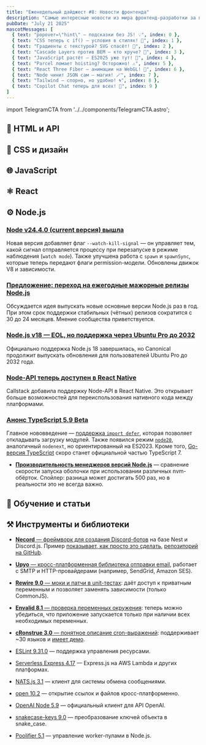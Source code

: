 ```yaml
---
title: "Еженедельный дайджест #8: Новости фронтенда"
description: "Самые интересные новости из мира фронтенд-разработки за последнюю неделю"
pubDate: "July 21 2025"
mascotMessages: [
  { text: "popover=\"hint\" — подсказки без JS! 💡", index: 0 },
  { text: "CSS теперь с if() — условия в стилях! 🧩", index: 1 },
  { text: "Градиенты с текстурой? SVG спасёт! 🎨", index: 2 },
  { text: "Cascade Layers против BEM — кто круче? 🥊", index: 3 },
  { text: "JavaScript растёт — ES2025 уже тут! 🚀", index: 4 },
  { text: "Parcel ломает hoisting? Осторожно! ⚠️", index: 5 },
  { text: "React Three Fiber — анимации на WebGL! 🌌", index: 6 },
  { text: "Node чинит JSON сам — магия! 🪄", index: 7 },
  { text: "Tailwind — спорно, но удобно! 🌀", index: 8 },
  { text: "Copilot Chat теперь для всех! 🤖", index: 9 }
]
---
```


import TelegramCTA from '../../components/TelegramCTA.astro';

## 🧪 HTML и API

## 🎨 CSS и дизайн

<TelegramCTA/>

## 🌐 JavaScript

## ⚛️ React

## ⚙️ Node.js
### [Node v24.4.0 (current версия) вышла](https://nodeweekly.com/link/171730/web)
Новая версия добавляет флаг `--watch-kill-signal` — он управляет тем, какой сигнал отправляется процессу при перезапуске в режиме наблюдения (`watch mode`). Также улучшена работа с `spawn` и `spawnSync`, которые теперь передают флаги permission-модели. Обновлены движок V8 и зависимости.

### [Предложение: переход на ежегодные мажорные релизы Node.js](https://nodeweekly.com/link/171771/web)
Обсуждается идея выпускать новые основные версии Node.js раз в год. При этом срок поддержки стабильных (чётных) релизов сократится с 30 до 24 месяцев. Мнение сообщества приветствуется.

### [Node.js v18 — EOL, но поддержка через Ubuntu Pro до 2032](https://nodeweekly.com/link/171737/web)
Официально поддержка Node.js 18 завершилась, но Canonical продолжит выпускать обновления для пользователей Ubuntu Pro до 2032 года.

### [Node-API теперь доступен в React Native](https://nodeweekly.com/link/171738/web)
Callstack добавила поддержку Node-API в React Native. Это открывает больше возможностей для переиспользования нативного кода между платформами.

### [Анонс TypeScript 5.9 Beta](https://nodeweekly.com/link/171733/web)
Главное нововведение — [поддержка `import defer`](https://nodeweekly.com/link/171734/web), которая позволяет откладывать загрузку модулей. Также появился режим [`node20`](https://nodeweekly.com/link/171733/web), аналогичный `nodenext`, но ориентированный на ES2023. Кроме того, [Go-версия TypeScript](https://nodeweekly.com/link/171736/web) скоро станет официальной частью TypeScript 7.

- [**Производительность менеджеров версий Node.js**](https://nodeweekly.com/link/171741/web) — сравнение скорости запуска оболочки при использовании различных nvm-обёрток. Спойлер: разница может достигать 500 раз, но в реальности это не всегда важно.

## 🧠 Обучение и статьи

## ⚒️ Инструменты и библиотеки
- [**Necord** — фреймворк для создания Discord-ботов](https://nodeweekly.com/link/171747/web) на базе Nest и Discord.js. Пример [показывает, как просто это сделать](https://nodeweekly.com/link/171748/web), [репозиторий на GitHub](https://nodeweekly.com/link/171749/web).
- [**Upyo** — кросс-платформенная библиотека отправки email](https://nodeweekly.com/link/171750/web), работает с SMTP и HTTP-провайдерами (например, SendGrid, Amazon SES).
- [**Rewire 9.0** — моки и патчи в unit-тестах](https://nodeweekly.com/link/171752/web): даёт доступ к приватным переменным и позволяет заменять зависимости (только CommonJS).
- [**Envalid 8.1** — проверка переменных окружения](https://nodeweekly.com/link/171753/web): теперь можно убедиться, что приложение запускается только при наличии всех необходимых переменных.
- [**cRonstrue 3.0** — понятное описание cron-выражений](https://nodeweekly.com/link/171755/web): поддерживает ~30 языков и [имеет демо](https://nodeweekly.com/link/171757/web).

- [ESLint 9.31.0](https://nodeweekly.com/link/171758/web) — поддержка управления ресурсами.
- [Serverless Express 4.17](https://nodeweekly.com/link/171759/web) — Express.js на AWS Lambda и других платформах.
- [NATS.js 3.1](https://nodeweekly.com/link/171760/web) — клиент для системы обмена сообщениями.
- [open 10.2](https://nodeweekly.com/link/171761/web) — открытие ссылок и файлов кросс-платформенно.
- [OpenAI Node 5.9](https://nodeweekly.com/link/171762/web) — официальный клиент для API OpenAI.
- [snakecase-keys 9.0](https://nodeweekly.com/link/171763/web) — преобразование ключей объекта в snake_case.
- [Poolifier 5.1](https://nodeweekly.com/link/171764/web) — управление worker-пулами в Node.js.
